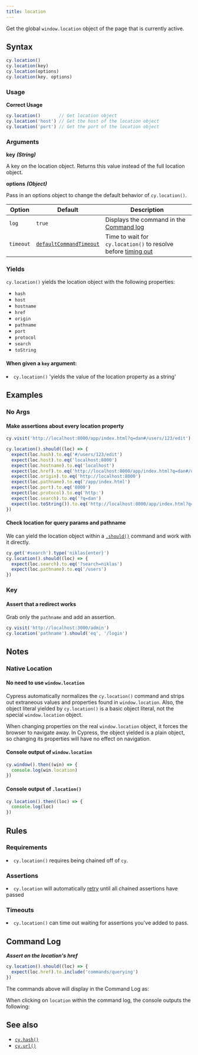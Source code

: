```yaml
---
title: location
---
```


Get the global `window.location` object of the page that is currently active.

## Syntax

```javascript
cy.location()
cy.location(key)
cy.location(options)
cy.location(key, options)
```

### Usage

**<Icon name="check-circle" color="green"></Icon> Correct Usage**

```javascript
cy.location()       // Get location object
cy.location('host') // Get the host of the location object
cy.location('port') // Get the port of the location object
```

### Arguments

**<Icon name="angle-right"></Icon> key** ***(String)***

A key on the location object. Returns this value instead of the full location object.

**<Icon name="angle-right"></Icon> options** ***(Object)***

Pass in an options object to change the default behavior of `cy.location()`.

Option | Default | Description
--- | --- | ---
`log` | `true` | Displays the command in the [Command log](/guides/core-concepts/test-runner#Command-Log)
`timeout` | [`defaultCommandTimeout`](/guides/references/configuration#Timeouts) | Time to wait for `cy.location()` to resolve before [timing out](#Timeouts)

### Yields [<Icon name="question-circle"/>](introduction-to-cypress#Subject-Management)

`cy.location()` yields the location object with the following properties:

- `hash`
- `host`
- `hostname`
- `href`
- `origin`
- `pathname`
- `port`
- `protocol`
- `search`
- `toString`

#### When given a `key` argument:

<List><li>`cy.location()` 'yields the value of the location property as a string' </li></List>

## Examples

### No Args

#### Make assertions about every location property

```javascript
cy.visit('http://localhost:8000/app/index.html?q=dan#/users/123/edit')

cy.location().should((loc) => {
  expect(loc.hash).to.eq('#/users/123/edit')
  expect(loc.host).to.eq('localhost:8000')
  expect(loc.hostname).to.eq('localhost')
  expect(loc.href).to.eq('http://localhost:8000/app/index.html?q=dan#/users/123/edit')
  expect(loc.origin).to.eq('http://localhost:8000')
  expect(loc.pathname).to.eq('/app/index.html')
  expect(loc.port).to.eq('8000')
  expect(loc.protocol).to.eq('http:')
  expect(loc.search).to.eq('?q=dan')
  expect(loc.toString()).to.eq('http://localhost:8000/app/index.html?q=brian#/users/123/edit')
})
```

#### Check location for query params and pathname

We can yield the location object within a [`.should()`](/api/commands/should) command and work with it directly.

```javascript
cy.get('#search').type('niklas{enter}')
cy.location().should((loc) => {
  expect(loc.search).to.eq('?search=niklas')
  expect(loc.pathname).to.eq('/users')
})
```

### Key

#### Assert that a redirect works

Grab only the `pathname` and add an assertion.

```javascript
cy.visit('http://localhost:3000/admin')
cy.location('pathname').should('eq', '/login')
```

## Notes

### Native Location

#### No need to use `window.location`

Cypress automatically normalizes the `cy.location()` command and strips out extraneous values and properties found in `window.location`. Also, the object literal yielded by `cy.location()` is a basic object literal, not the special `window.location` object.

When changing properties on the real `window.location` object, it forces the browser to navigate away. In Cypress, the object yielded is a plain object, so changing its properties will have no effect on navigation.

#### Console output of `window.location`

```javascript
cy.window().then((win) => {
  console.log(win.location)
})
```

<DocsImage src="/img/api/location/window-location-object-printed-in-console-log.png" alt="Console.log of window.location" ></DocsImage>

#### Console output of `.location()`

```javascript
cy.location().then((loc) => {
  console.log(loc)
})
```

<DocsImage src="/img/api/location/special-cypress-location-object-logged-in-console-output.png" alt="Console Log of Cypress location command" ></DocsImage>

## Rules

### Requirements [<Icon name="question-circle"/>](introduction-to-cypress#Chains-of-Commands)

<List><li>`cy.location()` requires being chained off of `cy`.</li></List>

### Assertions [<Icon name="question-circle"/>](introduction-to-cypress#Assertions)

<List><li>`cy.location` will automatically [retry](/guides/core-concepts/retry-ability) until all chained assertions have passed</li></List>

### Timeouts [<Icon name="question-circle"/>](introduction-to-cypress#Timeouts)

<List><li>`cy.location()` can time out waiting for assertions you've added to pass.</li></List>

## Command Log

***Assert on the location's href***

```javascript
cy.location().should((loc) => {
  expect(loc.href).to.include('commands/querying')
})
```

The commands above will display in the Command Log as:

<DocsImage src="/img/api/location/make-assertion-about-location-url-in-tests.png" alt="Command Log of Cypress location command" ></DocsImage>

When clicking on `location` within the command log, the console outputs the following:

<DocsImage src="/img/api/location/location-object-in-console-log.png" alt="Console Log of Cypress location command" ></DocsImage>

## See also

- [`cy.hash()`](/api/commands/hash)
- [`cy.url()`](/api/commands/url)

